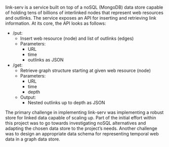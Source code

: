 link-serv is a service built on top of a noSQL (MongoDB) data store capable of holding tens of billions of interlinked nodes that represent web resources and outlinks. The service exposes an API for inserting and retrieving link information.
At its core, the API looks as follows:
* /put:
   * Insert web resource
  (node) and list of
  outlinks (edges)
   * Parameters:
     * URL
     * time
     * outlinks as JSON
* /get:
   * Retrieve graph structure
  starting at given web
  resource (node)
   * Parameters:
      * URL
      * time
      * depth
   * Output:
     *  Nested outlinks up to
    depth as JSON

The primary challenge in implementing link-serv was implementing a robust store for linked data capable of scaling up. Part of the initial effort within this project was to go towards investigating noSQL alternatives and adapting the chosen data store to the project’s needs. Another challenge was to design an appropriate data schema for representing temporal web data in a graph data store.
